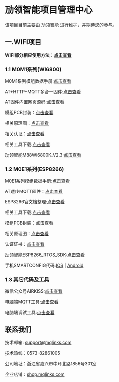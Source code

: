 # 劢领智能项目管理中心

该项目目前主要由 [劢领智能](https://www.mqlinks.com) 进行维护，并期待您的参与。

## 一.WIFI项目

**WIFI部分相应使用方法：[点击查看](https://blog.csdn.net/mqlinks)**

### 1.1 M0M1系列(WI6800)

M0M1系列模组数据手册:[点击查看](https://share.weiyun.com/59yfp5N)

AT+HTTP+MQTT多合一固件:[点击查看](/WIFI/M0M1_WI6800/at_webs)

AT固件内置网页源码:[点击查看](/WIFI/M0M1_WI6800/AT)

模组PCB封装：[点击查看](https://share.weiyun.com/5ceV1OJ)

相关原理图：[点击查看](https://share.weiyun.com/53I131Q)

相关认证：[点击查看](https://share.weiyun.com/5fOMFyV)

相关工具下载:[点击查看](https://share.weiyun.com/5cwCA7V)

劢领智能M88WI6800K_V2.3:[点击查看](https://gitee.com/mqlinks/MYLINKS_M88WI6800K_V2.3)

### 1.2 M0E1系列(ESP8266)

M0E1系列模组数据手册:[点击查看](https://share.weiyun.com/5kEkc6Q)

AT透传MQTT固件：[点击查看](/WIFI/M0E1_ESP8266/MQTT)

ESP8266官文档整理:[点击查看](https://share.weiyun.com/54gLeAb)

相关工具下载:[点击查看](https://share.weiyun.com/5Oi0xqG)

模组PCB封装：[点击查看](https://share.weiyun.com/5BKs1sV)

相关原理图：[点击查看](https://share.weiyun.com/5luNsf6)

认证证书：[点击查看](https://share.weiyun.com/5pgXoTl)

劢领智能ESP8266_RTOS_SDK:[点击查看](https://gitee.com/mqlinks/MYLINKS_ESP8266_RTOS_SDK-2.0.0)

手机SMARTCONFIG代码:[IOS](https://github.com/EspressifApp/EsptouchForIOS) | [Android](https://github.com/EspressifApp/EsptouchForAndroid)

### 1.3 其它代码及工具

微信公众号AIRKISS:[点击查看](/WIFI/WECHAT_AIRKISS)

电脑端MQTT工具:[点击查看](https://share.weiyun.com/5H6Xqws)

电脑端调试工具:[点击查看](https://share.weiyun.com/5WFd0fc)

## 联系我们

技术邮箱: support@mqlinks.com

技术热线：0573-82861005

公司地址：浙江省嘉兴市中环北路1856号301室

企业店铺：[shop.mqlinks.com](http://shop.mqlinks.com)
